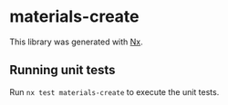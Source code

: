 # materials-create

This library was generated with [Nx](https://nx.dev).

## Running unit tests

Run `nx test materials-create` to execute the unit tests.
